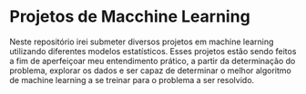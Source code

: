 # Projetos de Macchine Learning
Neste repositório irei submeter diversos projetos em machine learning utilizando diferentes modelos estatísticos. Esses projetos estão sendo feitos a fim de aperfeiçoar meu entendimento prático, a partir da determinação do problema, explorar os dados e ser capaz de determinar o melhor algoritmo de machine learning a se treinar para o problema a ser resolvido.

